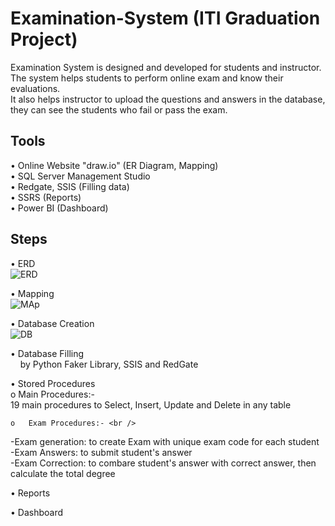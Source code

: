 # Examination-System (ITI Graduation Project)
Examination System is designed and developed for students and instructor. The system helps students to perform online exam and know their evaluations.<br /> 
It also helps instructor to upload the questions and answers in the database, they can see the students who fail or pass the exam.

## Tools
•   Online Website "draw.io" (ER Diagram, Mapping) <br />
•	SQL Server Management Studio <br />
•	Redgate, SSIS (Filling data) <br />
•	SSRS (Reports) <br />
•	Power BI (Dashboard) <br />

## Steps
•	ERD <br />
![ERD](https://user-images.githubusercontent.com/57462948/227804406-bbbc2d70-c929-48eb-9fa8-52ca26e90075.png)

•	Mapping <br />
![MAp](https://user-images.githubusercontent.com/57462948/227804526-4d47eb0a-0ef7-4ff2-8e85-c396796b8136.png)

•	Database Creation <br />
![DB](https://user-images.githubusercontent.com/57462948/227788838-e0ae2988-cc78-4c2c-9d7e-03bf2da3db39.png)

•	Database Filling <br />
  &nbsp; &nbsp;    by Python Faker Library, SSIS and RedGate <br />

•	Stored Procedures <br />
    o	Main Procedures:- <br />
            19 main procedures to Select, Insert, Update and Delete in any table<br />

    o	Exam Procedures:- <br />
-Exam generation: to create Exam with unique exam code for each student <br />
-Exam Answers: to submit student's answer <br />
-Exam Correction: to combare student's answer with correct answer, then calculate the total degree <br />

•	Reports <br />

•	Dashboard <br />
